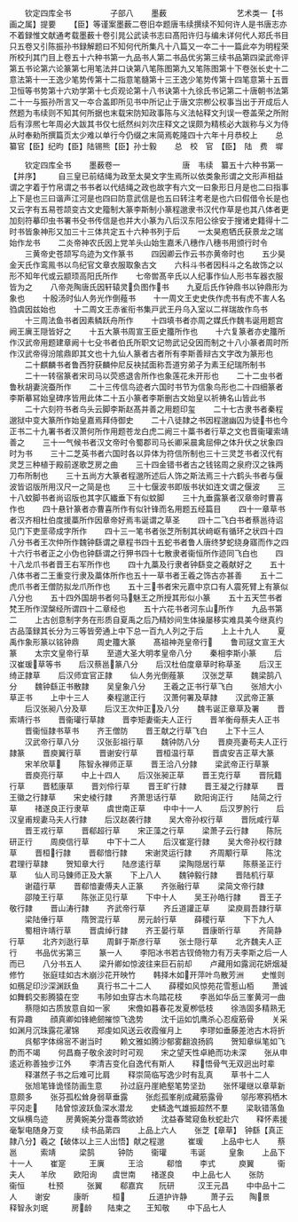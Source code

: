 <!-- { "loadSidebar": true } -->
　　钦定四库全书　　　　　子部八
　　墨薮　　　　　　　　　艺术类一【书画之属】提要
　　【臣】等谨案墨薮二卷旧夲题唐韦续撰续不知何许人是书唐志亦不着録惟文献通考载墨薮十卷引晁公武读书志曰髙阳许归与编未详何代人郑氏书目只五卷又引陈振孙书録解题曰不知何代所集凡十八篇又一夲二十一篇此夲为明程荣所校刋其门目上卷五十六种书第一九品书人第二书品优劣第三续书品第四梁武帝评第五书论第六论篆第七用笔法并口诀第八笔陈图第九又笔陈图第十下卷张长史十二意法第十一王逸少笔势传第十二指意笔髓第十三王逸少笔势传第十四笔意第十五晋卫恒等书势第十六劝学第十七贞观论第十八书诀第十九徐氏书记第二十唐朝书法第二十一与振孙所言又一夲合盖即所见书中所记止于唐文宗栁公权事当出于开成后人然题为韦续则不知其何所据也末载宋防知政事陈与义法帖释文刋误一卷盖荣之所附后有淳熈七年周必大跋其书仅七纸然纠刘次庄释文之误颇为精核必大跋称与义为侍从时奉勑所撰篇页太少难以单行今仍缀之末简焉乾隆四十六年十月恭校上
　　总纂官【臣】纪昀【臣】陆锡熊【臣】孙士毅
　　总　校　官　【臣】　陆　费　墀

　　钦定四库全书
　　墨薮卷一　　　　　　　　唐　韦续　纂五十六种书第一【并序】
　　自三皇已前结绳为政至太昊文字生焉所以依类象形谓之文形声相益谓之字着于竹帛谓之书书者以代结绳之政也故字有六文一曰象形日月是也二曰指事上下是也三曰谐声江河是也四曰防意武信是也五曰转注考老是也六曰假借令长是也又云字有五易苍颉变古文史籀制大篆李斯制小篆程邈隶书汉代作草是也其八体者更加刻符摹印虫书署书殳书传信是也并大小篆为八后汉东阳公徐安于搜诸史籍得十二时书皆象神形又加三十三体共定五十六种书列于后
　　一太昊庖牺氏获景龙之瑞始作龙书
　　二炎帝神农氏因上党羊头山始生嘉禾八穗作八穗书用颁行时令
　　三黄帝史苍颉写鸟迹为文作篆书
　　四因卿云作云书亦黄帝时也
　　五少昊金天氏作鸾鳯书以鸟纪官文章衣服取象古文
　　六科斗书者因科斗之名故饰之以形不知年代或云颛顼高阳氏所作
　　七帝喾髙辛氏以人纪事作仙人形书车器衣服皆为之
　　八帝尧陶唐氏因轩辕灵负图作书
　　九夏后氏作钟鼎书以钟鼎形为象也
　　十殷汤时仙人务光作倒薤书
　　十一周文王史史佚作虎书有虎不害人名驺虞因兹始也
　　十二周文王赤雀衔书集戸武王丹乌入室以二祥瑞故作鸟书
　　十三周法鱼书者因素鳞跃舟所作
　　十四填书者亦周之媒氏作魏韦诞用题宫阙王廙王隠皆好之
　　十五大篆书周宣王臣史籒所作也
　　十六复篆者亦史籒所作汉武帝用题建章阙十七殳书者伯氏所职文记笏武记殳因而制之十八小篆者周时所作汉武帝得汾隂鼎即其文也十九仙人篆者古者所有李斯善辩古文字改为篆形也
　　二十麒麟书者鲁西狩获麟仲尼反袂拭面称吾道穷弟子为素王纪瑞所制书
　　二十一转宿篆者宋司马以荧惑退舎所作也象莲花未开形也
　　二十二虫书者鲁秋胡妻浣蚕所作
　　二十三传信鸟迹者六国时书节为信象鸟形也二十四细篆者李斯摹冩始皇碑序皆用此体二十五小篆者李斯删古文始皇以祈祷名山皆此书
　　二十六刻符书者鸟头云脚李斯赵髙并善之用题印玺
　　二十七古隶书者秦程邈狱中变大篆所作始皇嘉焉拜侍御史
　　二十八徒隷之书因程邈幽囚为徒书也今正书二十九署书者汉萧何所作用题苍龙白虎二阙三十藁书者行草之文也晋衞瓘索靖善之
　　三十一气候书者汉文帝时令蜀郡司马长卿采晨禽屈伸之体升伏之状象四时为书
　　三十二芝英书者六国时各以异体为符信所制也三十三灵芝书者汉代有灵芝三种植于殿前遂歌芝房之曲
　　三十四金错书者古之钱铭周之泉府汉之铢两刀布所制也
　　三十五尚方大篆者程邈所述后人饰之斯法焉三十六鹤头书者与偃波皆诏版所用汉尺一之简是也
　　三十七偃波书即版书状如连文谓之偃波
　　三十八蚊脚书者尚诏版也其字仄纎垂下有似蚊脚
　　三十九垂露篆者汉章帝时曹喜作也
　　四十悬针篆者亦曹喜所作有似针锋而名用题五经篇目
　　四十一章草书者汉齐相杜伯度援藁所作因章帝好焉韦诞谓之草圣
　　四十二飞白书者蔡邕待诏见门下吏垩帚成字所作
　　四十三一笔书者张芝所制其状﨑岖有循环之状四十四八分书者王次仲所作魏钟繇谓之章程书四十五蛇书者鲁人唐终梦蛇绕身寤而作之四十六行书者正之小伪也钟繇谓之行狎书四十七散隶者衞恒所作迹同飞白也
　　四十八龙爪书者晋王右军所作也
　　四十九藁及行隶者钟繇变之羲献好之
　　五十八体书者二王重变行隶及藁体所作也五十一草书者王羲之饰古亦甚善
　　五十二虎爪书者王僧防拟龙爪所作也
　　五十三书者宋元嘉中京口有人震死臂上有篆似八分也
　　五十四外国胡书者何马魅王之所授其形似小篆
　　五十五天竺书者梵王所作涅槃经所谓四十二章经也
　　五十六花书者河东山所作
　　九品书第二
　　上古创意制字务在形质自夏禹之后乃精妙间生体操屡移实难具美今继真约古品藻録其长分为三等皆旁通上中下总一百九人列之于后
　　上上十九人
　　夏禹作象形篆以铭钟鼎
　　周史籒大篆
　　髙祖神尧皇帝行
　　鲁司冦文宣王大篆
　　太宗文皇帝行草
　　至道大圣大明孝皇帝八分
　　秦相李斯小篆
　　后汉崔瑗草等书
　　后汉蔡邕篆八分
　　后汉杜伯度章草时称草圣
　　后汉王绮正隷草
　　后汉师宜官正隷
　　仙人务光倒薤篆
　　汉张芝草
　　魏梁鹄八分
　　魏钟繇正书散隷
　　吴皇象八分
　　王羲之正书行草飞白
　　张旭大小草正书
　　上中十三人
　　秦程邈正行
　　汉萧何署及草隷
　　汉武帝正篆
　　后汉张昶八分及草
　　后汉王次仲正及八分
　　魏韦诞正章草及署
　　晋索靖行书
　　晋衞瓘行草隷
　　晋李矩妻衞夫人正行
　　晋羊衡母蔡夫人正书
　　晋衞恒隷书草书
　　齐王僧防
　　晋王献之行草飞白
　　上下十三人
　　汉武帝行草八分
　　汉张彭祖行草
　　魏钟防八分
　　晋庾亮妻苟夫人正行隷篆
　　晋庾翼行草
　　晋谢安行草
　　晋桓温行草
　　晋虞安吉正草大篆
　　宋羊欣草
　　陈智永禅师正草
　　晋王洽八分隷
　　梁武帝正行草篆
　　晋庾亮行草
　　中上十四人
　　后汉张昶正草
　　晋王克行草
　　晋阮籍行草
　　晋嵇康草
　　晋刘伶行草
　　晋王旷行隷
　　晋王凝之行隷草
　　晋王徽之行隷草
　　宋史棱行隷
　　齐萧思话行草
　　欧阳询正行
　　陆简之行草
　　禇遂良正行隶草
　　虞世南正草
　　中中十一人
　　后汉罗肹行
　　后汉皇甫规妻马夫人行隷
　　后汉赵袭行隷
　　吴大帝孙权行草
　　晋阮咸行草
　　晋王戎行草
　　晋郗超行草
　　宋正藻之行草
　　梁萧子云行隷
　　陈阮研正行
　　周庾信行草
　　中下十二人
　　后汉崔寔行隷
　　吴大帝孙权行隷草
　　晋桓行隷
　　晋郗愔行隷
　　宋谢灵运行隷
　　齐周颙行草
　　陈沈君理行草隷
　　贺知章大行
　　陆彦逺行草
　　梁陶隠居行草
　　陈蔡圣正行草
　　仙人司马錬师正及大篆
　　下上八人
　　魏钟毅行隷
　　晋陆机行草
　　谢蕴行草
　　晋郗愔妻傅夫人正篆
　　齐张融行草
　　梁简文帝行隷
　　邵陵王行草
　　陈张正见行草
　　下中十人
　　吴王孙皓行隷
　　晋王子敬行隷
　　晋山涛行隷
　　齐武帝行草
　　齐丘道讙正草
　　梁庾肩吾隷行草
　　梁陆倕行草
　　隋贺混行草
　　房元龄行草
　　薛稷行草
　　下下九人
　　蜀相许靖行草
　　晋虞绰行隷
　　齐王晏行草
　　晋康昕行草
　　齐简静行草
　　北齐刘逖行草
　　周鲜于斯彦行草
　　张士隠行草
　　北齐魏夫人正行
　　书品优劣第三
　　篆一人
　　李阳冰书若古钗倚物力有万夫李斯之后一人而已
　　八分书五人
　　梁升卿如惊波往来巨石前却
　　卢藏用如露润花妍烟凝修竹
　　张庭珪如古木崩沙花开映竹
　　韩择木如开萍叶鸟散芳洲
　　史惟则如鴈足印沙深渊跃鱼
　　真行书二十二人
　　薛稷如风惊苑花雪惹山栢
　　萧诚如舞鹤交影腾猿在空
　　韦陟如虫穿古木鸟踏花枝
　　李邕如华岳三峯黄河一曲
　　蔡隠如古质放意自如一家
　　宋儋如暮春花发夏栁低枝
　　徐浩固多精熟无有异趣
　　顔真卿如锋絶劒摧惊飞逸势
　　沈千运如饥鹰杀心忍瘦筋骨
　　关采如渊月沉珠露花濯锦
　　郑虔如风送云收霞催月上
　　李璆如垂藤差池古木将折
　　呉郁字体绵宻不谢当时
　　赖文雅如腾沙郁雾翻浪扬鸥
　　贺知章纵笔如飞酌而不竭
　　何昌裔子敬余波时时可观
　　宋之望天性卓絶而功未深
　　张从申逺近称善独步江外
　　李清吉变化自逸代有斯人
　　释悟骨气无双迥出时辈
　　释湛然子书之后难可比肩
　　释崇简临写逸少时有乱真
　　草书十二人
　　张旭笔锋诡怪防画生意
　　孙过庭丹崖絶壑笔势坚劲
　　张怀瓘继以章草新意颇多
　　张芬孤松耸身弱草垂露
　　张彪孤峯削成藏筋露骨
　　邬彤寒鸦栖木平冈走
　　陆曾惊波跃鱼深水潜龙
　　史鳞逸气雄振超然不羣
　　梁耿错落鱼文纵横鸟迹
　　房黄婉美分霭春莺欲娇
　　沈益春鹭窥鱼秋蛇赴穴
　　释怀素援毫掣电随身万变
　　续书品苐四
　　上品上六人
　　张芝【章草】　钟繇【真正隷八分】羲之【破体以上三人出悟】献之程邈　　　崔瑗
　　上品中七人
　　蔡邕　　　索靖　　　梁鹄　　　钟防
　　衞瓘　　　韦诞　　　皇象
　　上品下十一人
　　崔寔　　　王廙　　　王洽　　　郗愔
　　李式　　　庾翼　　　衞夫人　　羊欣
　　欧阳询　　虞世南　　禇遂良
　　中上品七人
　　张防　　　衞恒　　　杜预　　　张翼
　　郗嘉宾　　阮研　　　汉王元昌
　　中中品十二人
　　谢安　　　康昕　　　桓　　　丘道护许静　　　萧子云　　陶景　　释智永刘珉　　　房龄　　陆柬之　　王知敬
　　中下品七人
